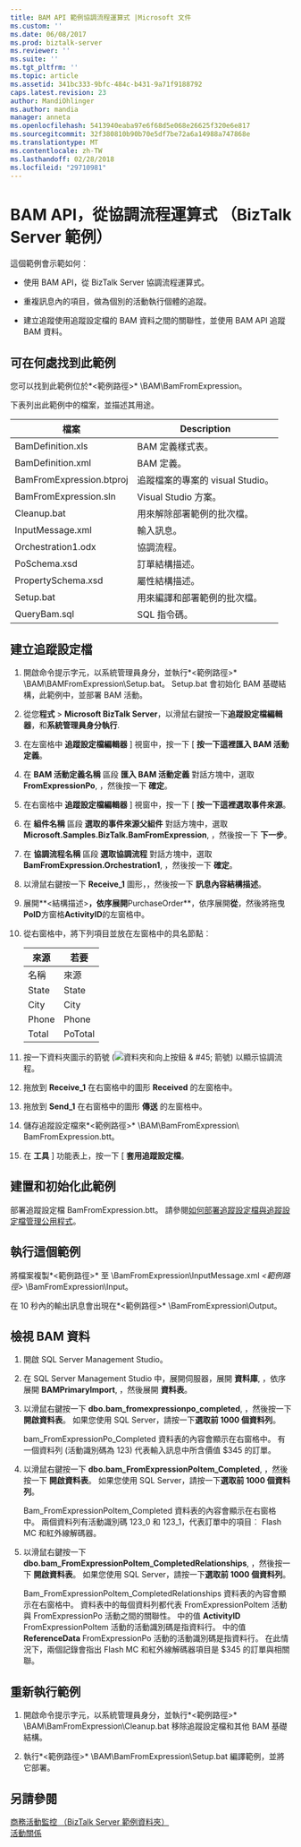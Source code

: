 ```yaml
---
title: BAM API 範例協調流程運算式 |Microsoft 文件
ms.custom: ''
ms.date: 06/08/2017
ms.prod: biztalk-server
ms.reviewer: ''
ms.suite: ''
ms.tgt_pltfrm: ''
ms.topic: article
ms.assetid: 341bc333-9bfc-484c-b431-9a71f9188792
caps.latest.revision: 23
author: MandiOhlinger
ms.author: mandia
manager: anneta
ms.openlocfilehash: 5413940eaba97e6f68d5e068e26625f320e6e817
ms.sourcegitcommit: 32f380810b90b70e5df7be72a6a14988a747868e
ms.translationtype: MT
ms.contentlocale: zh-TW
ms.lasthandoff: 02/28/2018
ms.locfileid: "29710981"
---
```

# <a name="bam-api-from-an-orchestration-expression-biztalk-server-sample"></a>BAM API，從協調流程運算式 （BizTalk Server 範例）
這個範例會示範如何︰  
  
-   使用 BAM API，從 BizTalk Server 協調流程運算式。  
  
-   重複訊息內的項目，做為個別的活動執行個體的追蹤。  
  
-   建立追蹤使用追蹤設定檔的 BAM 資料之間的關聯性，並使用 BAM API 追蹤 BAM 資料。  
  
## <a name="where-to-find-this-sample"></a>可在何處找到此範例  
 您可以找到此範例位於*\<範例路徑\>* \BAM\BamFromExpression。  
  
 下表列出此範例中的檔案，並描述其用途。  
  
|檔案|Description|  
|----------|-----------------|  
|BamDefinition.xls|BAM 定義樣式表。|  
|BamDefinition.xml|BAM 定義。|  
|BamFromExpression.btproj|追蹤檔案的專案的 visual Studio。|  
|BamFromExpression.sln|Visual Studio 方案。|  
|Cleanup.bat|用來解除部署範例的批次檔。|  
|InputMessage.xml|輸入訊息。|  
|Orchestration1.odx|協調流程。|  
|PoSchema.xsd|訂單結構描述。|  
|PropertySchema.xsd|屬性結構描述。|  
|Setup.bat|用來編譯和部署範例的批次檔。|  
|QueryBam.sql|SQL 指令碼。|  
  
## <a name="create-the-tracking-profile"></a>建立追蹤設定檔  
  
1.  開啟命令提示字元，以系統管理員身分，並執行*\<範例路徑\>* \BAM\BAMFromExpression\Setup.bat。 Setup.bat 會初始化 BAM 基礎結構，此範例中，並部署 BAM 活動。  
  
2.  從您**程式** > **Microsoft BizTalk Server**，以滑鼠右鍵按一下**追蹤設定檔編輯器**，和**系統管理員身分執行**.
  
3.  在左窗格中 **追蹤設定檔編輯器** ] 視窗中，按一下 [ **按一下這裡匯入 BAM 活動定義**。  
  
4.  在 **BAM 活動定義名稱** 區段 **匯入 BAM 活動定義** 對話方塊中，選取 **FromExpressionPo**, ，然後按一下  **確定**。  
  
5.  在右窗格中 **追蹤設定檔編輯器** ] 視窗中，按一下 [ **按一下這裡選取事件來源**。  
  
6.  在 **組件名稱** 區段 **選取的事件來源父組件** 對話方塊中，選取 **Microsoft.Samples.BizTalk.BamFromExpression**, ，然後按一下  **下一步**。  
  
7.  在 **協調流程名稱** 區段 **選取協調流程** 對話方塊中，選取 **BamFromExpression.Orchestration1**, ，然後按一下  **確定**。  
  
8.  以滑鼠右鍵按一下 **Receive_1** 圖形，，然後按一下 **訊息內容結構描述**。  
  
9. 展開**\<結構描述\>**，依序展開**PurchaseOrder**，依序展開**從**，然後將拖曳**PoID**方窗格**ActivityID**的左窗格中。  
  
10. 從右窗格中，將下列項目並放在左窗格中的具名節點︰  
  
    |來源|若要|  
    |----------|--------|  
    |名稱|來源|  
    |State|State|  
    |City|City|  
    |Phone|Phone|  
    |Total|PoTotal|  
  
11. 按一下資料夾圖示的箭號 (![資料夾和向上按鈕 & #45; 箭號](../core/media/abccd08b-2b01-49c6-80ed-a032bbbd10d4.gif "abccd08b-2b01-49c6-80ed-a032bbbd10d4")) 以顯示協調流程。  
  
12. 拖放到 **Receive_1** 在右窗格中的圖形 **Received** 的左窗格中。  
  
13. 拖放到 **Send_1** 在右窗格中的圖形 **傳送** 的左窗格中。  
  
14. 儲存追蹤設定檔來*\<範例路徑\>* \BAM\BamFromExpression\ BamFromExpression.btt。  
  
15. 在 **工具** ] 功能表上，按一下 [ **套用追蹤設定檔**。  
  
## <a name="build-and-initialize-this-sample"></a>建置和初始化此範例  
  
部署追蹤設定檔 BamFromExpression.btt。 請參閱[如何部署追蹤設定檔與追蹤設定檔管理公用程式](../core/how-to-deploy-tracking-profiles-with-the-tracking-profiles-management-utility.md)。  
  
## <a name="run-this-sample"></a>執行這個範例  
  
將檔案複製*\<範例路徑\>* 至 \BamFromExpression\InputMessage.xml *\<範例路徑\>* \BamFromExpression\Input。  
  
在 10 秒內的輸出訊息會出現在*\<範例路徑\>* \BamFromExpression\Output。  
  
## <a name="view-the-bam-data"></a>檢視 BAM 資料  
  
1.  開啟 SQL Server Management Studio。  
  
2.  在 SQL Server Management Studio 中，展開伺服器，展開 **資料庫**, ，依序展開 **BAMPrimaryImport**, ，然後展開 **資料表**。  
  
3.  以滑鼠右鍵按一下 **dbo.bam_fromexpressionpo_completed**, ，然後按一下  **開啟資料表**。 如果您使用 SQL Server，請按一下**選取前 1000 個資料列**。  
  
     bam_FromExpressionPo_Completed 資料表的內容會顯示在右窗格中。 有一個資料列 (活動識別碼為 123) 代表輸入訊息中所含價值 $345 的訂單。  
  
4.  以滑鼠右鍵按一下 **dbo.bam_FromExpressionPoItem_Completed**, ，然後按一下  **開啟資料表**。 如果您使用 SQL Server，請按一下**選取前 1000 個資料列**。  
  
     Bam_FromExpressionPoItem_Completed 資料表的內容會顯示在右窗格中。 兩個資料列有活動識別碼 123_0 和 123_1，代表訂單中的項目︰ Flash MC 和紅外線解碼器。  
  
5.  以滑鼠右鍵按一下 **dbo.bam_FromExpressionPoItem_CompletedRelationships**, ，然後按一下  **開啟資料表**。 如果您使用 SQL Server，請按一下**選取前 1000 個資料列**。  
  
     Bam_FromExpressionPoItem_CompletedRelationships 資料表的內容會顯示在右窗格中。 資料表中的每個資料列都代表 FromExpressionPoItem 活動與 FromExpressionPo 活動之間的關聯性。 中的值 **ActivityID** FromExpressionPoItem 活動的活動識別碼是指資料行。 中的值 **ReferenceData** FromExpressionPo 活動的活動識別碼是指資料行。 在此情況下，兩個記錄會指出 Flash MC 和紅外線解碼器項目是 $345 的訂單與相關聯。  
  
## <a name="re-run-the-sample"></a>重新執行範例  
  
1.  開啟命令提示字元，以系統管理員身分，並執行*\<範例路徑\>* \BAM\BamFromExpression\Cleanup.bat 移除追蹤設定檔和其他 BAM 基礎結構。 
  
2.  執行*\<範例路徑\>* \BAM\BamFromExpression\Setup.bat 編譯範例，並將它部署。  
  
## <a name="see-also"></a>另請參閱  
 [商務活動監控 （BizTalk Server 範例資料夾）](../core/business-activity-monitoring-biztalk-server-samples-folder.md)   
 [活動關係](../core/activity-relationships.md)